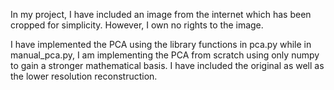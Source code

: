 In my project, I have included an image from the internet which has been cropped for simplicity. However, I own no rights to the image.

I have implemented the PCA using the library functions in pca.py while in manual_pca.py, I am implementing the PCA from scratch using only numpy to gain a stronger mathematical basis. 
I have included the original as well as the lower resolution reconstruction. 
